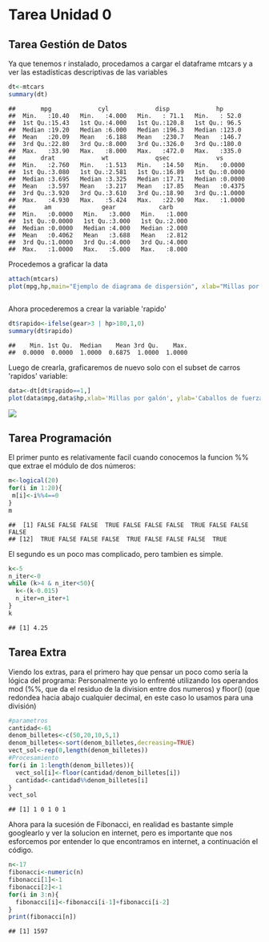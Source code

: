 Tarea Unidad 0
================

Tarea Gestión de Datos
----------------------

Ya que tenemos r instalado, procedamos a cargar el dataframe mtcars y a ver las estadísticas descriptivas de las variables

``` r
dt<-mtcars
summary(dt)
```

    ##       mpg             cyl             disp             hp       
    ##  Min.   :10.40   Min.   :4.000   Min.   : 71.1   Min.   : 52.0  
    ##  1st Qu.:15.43   1st Qu.:4.000   1st Qu.:120.8   1st Qu.: 96.5  
    ##  Median :19.20   Median :6.000   Median :196.3   Median :123.0  
    ##  Mean   :20.09   Mean   :6.188   Mean   :230.7   Mean   :146.7  
    ##  3rd Qu.:22.80   3rd Qu.:8.000   3rd Qu.:326.0   3rd Qu.:180.0  
    ##  Max.   :33.90   Max.   :8.000   Max.   :472.0   Max.   :335.0  
    ##       drat             wt             qsec             vs        
    ##  Min.   :2.760   Min.   :1.513   Min.   :14.50   Min.   :0.0000  
    ##  1st Qu.:3.080   1st Qu.:2.581   1st Qu.:16.89   1st Qu.:0.0000  
    ##  Median :3.695   Median :3.325   Median :17.71   Median :0.0000  
    ##  Mean   :3.597   Mean   :3.217   Mean   :17.85   Mean   :0.4375  
    ##  3rd Qu.:3.920   3rd Qu.:3.610   3rd Qu.:18.90   3rd Qu.:1.0000  
    ##  Max.   :4.930   Max.   :5.424   Max.   :22.90   Max.   :1.0000  
    ##        am              gear            carb      
    ##  Min.   :0.0000   Min.   :3.000   Min.   :1.000  
    ##  1st Qu.:0.0000   1st Qu.:3.000   1st Qu.:2.000  
    ##  Median :0.0000   Median :4.000   Median :2.000  
    ##  Mean   :0.4062   Mean   :3.688   Mean   :2.812  
    ##  3rd Qu.:1.0000   3rd Qu.:4.000   3rd Qu.:4.000  
    ##  Max.   :1.0000   Max.   :5.000   Max.   :8.000

Procedemos a graficar la data

``` r
attach(mtcars)
plot(mpg,hp,main="Ejemplo de diagrama de dispersión", xlab="Millas por galón", ylab="Caballos de fuerza")
```

<img src="Tarea_gestion_data_files/figure-markdown_github/grafico-1.png" height="0.5" />

Ahora procederemos a crear la variable 'rapido'

``` r
dt$rapido<-ifelse(gear>3 | hp>180,1,0)
summary(dt$rapido)
```

    ##    Min. 1st Qu.  Median    Mean 3rd Qu.    Max. 
    ##  0.0000  0.0000  1.0000  0.6875  1.0000  1.0000

Luego de crearla, graficaremos de nuevo solo con el subset de carros 'rapidos' variable:

``` r
data<-dt[dt$rapido==1,]
plot(data$mpg,data$hp,xlab='Millas por galón', ylab='Caballos de fuerza')
```

![](Tarea_gestion_data_files/figure-markdown_github/subset-1.png)

Tarea Programación
------------------

El primer punto es relativamente facil cuando conocemos la funcion %% que extrae el módulo de dos números:

``` r
m<-logical(20)
for(i in 1:20){
 m[i]<-i%%4==0
}
m
```

    ##  [1] FALSE FALSE FALSE  TRUE FALSE FALSE FALSE  TRUE FALSE FALSE FALSE
    ## [12]  TRUE FALSE FALSE FALSE  TRUE FALSE FALSE FALSE  TRUE

El segundo es un poco mas complicado, pero tambien es simple.

``` r
k<-5
n_iter<-0
while (k>4 & n_iter<50){
  k<-(k-0.015)
  n_iter=n_iter+1
}
k
```

    ## [1] 4.25

Tarea Extra
-----------

Viendo los extras, para el primero hay que pensar un poco como sería la lógica del programa: Personalmente yo lo enfrenté utilizando los operandos mod (%%, que da el residuo de la division entre dos numeros) y floor() (que redondea hacia abajo cualquier decimal, en este caso lo usamos para una división)

``` r
#parametros
cantidad<-61
denom_billetes<-c(50,20,10,5,1)
denom_billetes<-sort(denom_billetes,decreasing=TRUE)
vect_sol<-rep(0,length(denom_billetes))
#Procesamiento
for(i in 1:length(denom_billetes)){
  vect_sol[i]<-floor(cantidad/denom_billetes[i])
  cantidad<-cantidad%%denom_billetes[i]
}
vect_sol
```

    ## [1] 1 0 1 0 1

Ahora para la sucesión de Fibonacci, en realidad es bastante simple googlearlo y ver la solucion en internet, pero es importante que nos esforcemos por entender lo que encontramos en internet, a continuación el código.

``` r
n<-17
fibonacci<-numeric(n)
fibonacci[1]<-1
fibonacci[2]<-1
for(i in 3:n){
  fibonacci[i]<-fibonacci[i-1]+fibonacci[i-2]
}
print(fibonacci[n])
```

    ## [1] 1597
